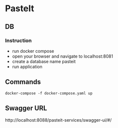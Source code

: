 # PasteIt

## DB

### Instruction

- run docker compose
- open your browser and navigate to localhost:8081
- create a database name pasteit
- run application

## Commands

```
docker-compose -f docker-compose.yaml up
```

## Swagger URL

http://localhost:8088/pasteit-services/swagger-ui/#/